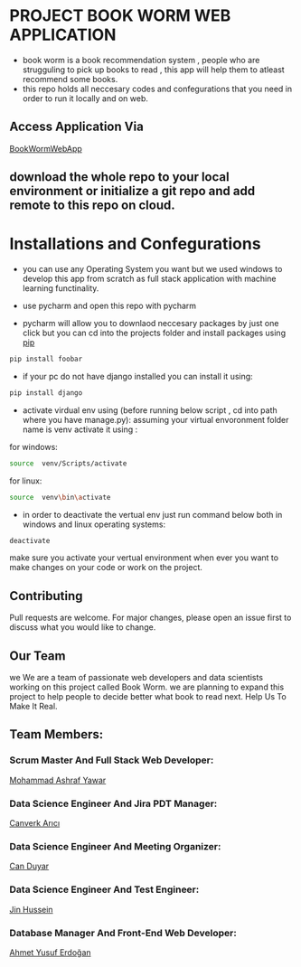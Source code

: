 # PROJECT BOOK WORM WEB APPLICATION

- book worm is a book recommendation system , people who are strugguling to pick up books to read , this app will help them to atleast recommend some books.
- this repo holds all neccesary codes and confegurations that you need in order to run it locally and on web.

## Access Application Via
[BookWormWebApp](https://bookworm-production-app.herokuapp.com/)

## download the whole repo to your local environment or initialize a git repo and add remote to this repo on cloud.

# Installations and Confegurations
- you can use any Operating System you want but we used windows to develop this app from scratch as full stack application with machine learning functinality.

- use pycharm and open this repo with pycharm

- pycharm will allow you to downlaod neccesary packages by just one click but you can cd into the projects folder and install packages using [pip](https://pip.pypa.io/en/stable/)

```bash
pip install foobar
```

- if your pc do not have django installed you can install it using:

```bash
pip install django
```

- activate virdual env using (before running below script , cd into path where you have manage.py):
assuming your virtual envoronment folder name is venv activate it using : 

for windows:
```bash
source  venv/Scripts/activate
```

for linux:
```bash
source  venv\bin\activate
```

- in order to deactivate the vertual env just run command below both in windows and linux operating systems:
```bash
deactivate
```

make sure you activate your vertual environment when ever you want to make changes on your code or work on the project.


## Contributing
Pull requests are welcome. For major changes, please open an issue first to discuss what you would like to change.

## Our Team
we We are a team of passionate web developers and data scientists working on this project called Book Worm.
we are planning to expand this project to help people to decide better what book to read next. Help Us To Make It Real.

## Team Members:
### Scrum Master And Full Stack Web Developer:
[Mohammad Ashraf Yawar](https://github.com/ashrafyawar)

### Data Science Engineer And Jira PDT Manager:
[Canverk Arıcı](https://github.com/canberkarc)

### Data Science Engineer And Meeting Organizer:
[Can Duyar](https://github.com/ashrafyawar)

### Data Science Engineer And Test Engineer:
[Jin Hussein](https://github.com/jinhussein96)

### Database Manager And Front-End Web Developer:
[Ahmet Yusuf Erdoğan](https://github.com/ashrafyawar)
